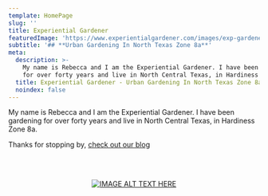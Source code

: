 ```yaml
---
template: HomePage
slug: ''
title: Experiential Gardener
featuredImage: 'https://www.experientialgardener.com/images/exp-gardener-harvest.jpg'
subtitle: '## **Urban Gardening In North Texas Zone 8a**'
meta:
  description: >-
    My name is Rebecca and I am the Experiential Gardener. I have been gardening
    for over forty years and live in North Central Texas, in Hardiness Zone 8a.
  title: Experiential Gardener - Urban Gardening In North Texas Zone 8a
  noindex: false
---
```



My name is Rebecca and I am the Experiential Gardener. I have been gardening for over forty years and live in North Central Texas, in Hardiness Zone 8a.


Thanks for stopping by, [check out our blog](https://www.experientialgardener.com/blog/)

<br><br>


<center>

[![IMAGE ALT TEXT HERE](https://www.experientialgardener.com/images/rebecca-holding-basket.jpg "Rebecca holding a weekly harvest from her own Urban Garden in Denton, Tx.")](https://www.experientialgardener.com/blog)


</center>